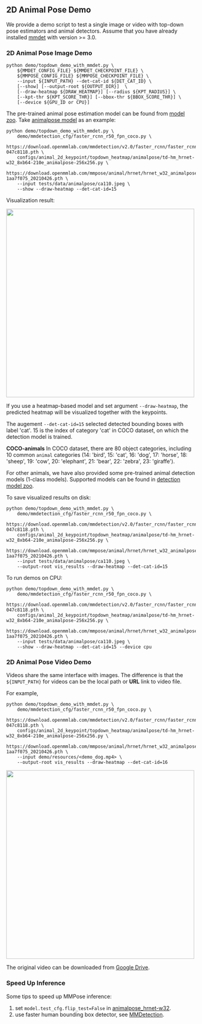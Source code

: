 ## 2D Animal Pose Demo

We provide a demo script to test a single image or video with top-down pose estimators and animal detectors. Assume that you have already installed [mmdet](https://github.com/open-mmlab/mmdetection) with version >= 3.0.

### 2D Animal Pose Image Demo

```shell
python demo/topdown_demo_with_mmdet.py \
    ${MMDET_CONFIG_FILE} ${MMDET_CHECKPOINT_FILE} \
    ${MMPOSE_CONFIG_FILE} ${MMPOSE_CHECKPOINT_FILE} \
    --input ${INPUT_PATH} --det-cat-id ${DET_CAT_ID} \
    [--show] [--output-root ${OUTPUT_DIR}]  \
    [--draw-heatmap ${DRAW_HEATMAP}] [--radius ${KPT_RADIUS}] \
    [--kpt-thr ${KPT_SCORE_THR}] [--bbox-thr ${BBOX_SCORE_THR}] \
    [--device ${GPU_ID or CPU}]
```

The pre-trained animal pose estimation model can be found from [model zoo](https://mmpose.readthedocs.io/en/1.x/model_zoo/animal_2d_keypoint.html).
Take [animalpose model](https://download.openmmlab.com/mmpose/animal/hrnet/hrnet_w32_animalpose_256x256-1aa7f075_20210426.pth) as an example:

```shell
python demo/topdown_demo_with_mmdet.py \
    demo/mmdetection_cfg/faster_rcnn_r50_fpn_coco.py \
    https://download.openmmlab.com/mmdetection/v2.0/faster_rcnn/faster_rcnn_r50_fpn_1x_coco/faster_rcnn_r50_fpn_1x_coco_20200130-047c8118.pth \
    configs/animal_2d_keypoint/topdown_heatmap/animalpose/td-hm_hrnet-w32_8xb64-210e_animalpose-256x256.py \
    https://download.openmmlab.com/mmpose/animal/hrnet/hrnet_w32_animalpose_256x256-1aa7f075_20210426.pth \
    --input tests/data/animalpose/ca110.jpeg \
    --show --draw-heatmap --det-cat-id=15
```

Visualization result:

<img src="https://user-images.githubusercontent.com/26127467/187644168-5915551a-0876-4b85-9454-7f92c84ba6fb.jpeg" height="500px" alt><br>

If you use a heatmap-based model and set argument `--draw-heatmap`, the predicted heatmap will be visualized together with the keypoints.

The augement `--det-cat-id=15` selected detected bounding boxes with label 'cat'. 15 is the index of category 'cat' in COCO dataset, on which the detection model is trained.

**COCO-animals**
In COCO dataset, there are 80 object categories, including 10 common `animal` categories (14: 'bird', 15: 'cat', 16: 'dog', 17: 'horse', 18: 'sheep', 19: 'cow', 20: 'elephant', 21: 'bear', 22: 'zebra', 23: 'giraffe').

For other animals, we have also provided some pre-trained animal detection models (1-class models). Supported models can be found in [detection model zoo](/demo/docs/mmdet_modelzoo.md).

To save visualized results on disk:

```shell
python demo/topdown_demo_with_mmdet.py \
    demo/mmdetection_cfg/faster_rcnn_r50_fpn_coco.py \
    https://download.openmmlab.com/mmdetection/v2.0/faster_rcnn/faster_rcnn_r50_fpn_1x_coco/faster_rcnn_r50_fpn_1x_coco_20200130-047c8118.pth \
    configs/animal_2d_keypoint/topdown_heatmap/animalpose/td-hm_hrnet-w32_8xb64-210e_animalpose-256x256.py \
    https://download.openmmlab.com/mmpose/animal/hrnet/hrnet_w32_animalpose_256x256-1aa7f075_20210426.pth \
    --input tests/data/animalpose/ca110.jpeg \
    --output-root vis_results --draw-heatmap --det-cat-id=15
```

To run demos on CPU:

```shell
python demo/topdown_demo_with_mmdet.py \
    demo/mmdetection_cfg/faster_rcnn_r50_fpn_coco.py \
    https://download.openmmlab.com/mmdetection/v2.0/faster_rcnn/faster_rcnn_r50_fpn_1x_coco/faster_rcnn_r50_fpn_1x_coco_20200130-047c8118.pth \
    configs/animal_2d_keypoint/topdown_heatmap/animalpose/td-hm_hrnet-w32_8xb64-210e_animalpose-256x256.py \
    https://download.openmmlab.com/mmpose/animal/hrnet/hrnet_w32_animalpose_256x256-1aa7f075_20210426.pth \
    --input tests/data/animalpose/ca110.jpeg \
    --show --draw-heatmap --det-cat-id=15 --device cpu
```

### 2D Animal Pose Video Demo

Videos share the same interface with images. The difference is that the `${INPUT_PATH}` for videos can be the local path or **URL** link to video file.

For example,

```shell
python demo/topdown_demo_with_mmdet.py \
    demo/mmdetection_cfg/faster_rcnn_r50_fpn_coco.py \
    https://download.openmmlab.com/mmdetection/v2.0/faster_rcnn/faster_rcnn_r50_fpn_1x_coco/faster_rcnn_r50_fpn_1x_coco_20200130-047c8118.pth \
    configs/animal_2d_keypoint/topdown_heatmap/animalpose/td-hm_hrnet-w32_8xb64-210e_animalpose-256x256.py \
    https://download.openmmlab.com/mmpose/animal/hrnet/hrnet_w32_animalpose_256x256-1aa7f075_20210426.pth \
    --input demo/resources/<demo_dog.mp4> \
    --output-root vis_results --draw-heatmap --det-cat-id=16
```

<img src="https://user-images.githubusercontent.com/26127467/187655602-907db86e-710b-447a-8ec9-5b623d43d160.gif" height="500px" alt><br>

The original video can be downloaded from [Google Drive](https://drive.google.com/file/d/18d8K3wuUpKiDFHvOx0mh1TEwYwpOc5UO/view?usp=sharing).

### Speed Up Inference

Some tips to speed up MMPose inference:

1. set `model.test_cfg.flip_test=False` in [animalpose_hrnet-w32](../../configs/animal_2d_keypoint/topdown_heatmap/animalpose/td-hm_hrnet-w32_8xb64-210e_animalpose-256x256.py#85).
2. use faster human bounding box detector, see [MMDetection](https://mmdetection.readthedocs.io/en/3.x/model_zoo.html).
